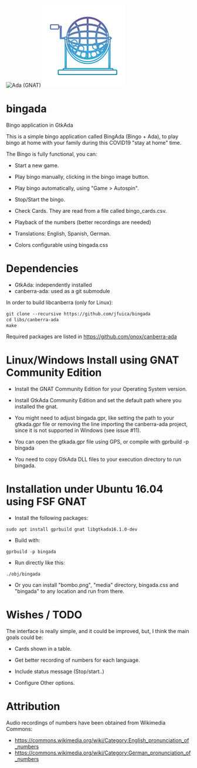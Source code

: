 ![Ada (GNAT)](https://github.com/jfuica/bingada/workflows/Ada%20(GNAT)/badge.svg)
![BingAda](https://raw.githubusercontent.com/jfuica/bingada/master/bombo.png "BingAda icon")

# bingada

Bingo application in GtkAda

This is a simple bingo application called BingAda (Bingo + Ada), to play bingo at home with your family during this COVID19 "stay at home" time.


The Bingo is fully functional, you can:

- Start a new game.

- Play bingo manually, clicking in the bingo image button.

- Play bingo automatically, using "Game > Autospin".

- Stop/Start the bingo.

- Check Cards. They are read from a file called bingo_cards.csv.

- Playback of the numbers (better recordings are needed)

- Translations: English, Spanish, German.

- Colors configurable using bingada.css

# Dependencies

- GtkAda: independently installed
- canberra-ada: used as a git submodule

In order to build libcanberra (only for Linux):

```
git clone --recursive https://github.com/jfuica/bingada
cd libs/canberra-ada
make
```

Required packages are listed in https://github.com/onox/canberra-ada

# Linux/Windows Install using GNAT Community Edition

- Install the GNAT Community Edition for your Operating System version.

- Install GtkAda Community Edition and set the default path where you installed
  the gnat.

- You might need to adjust bingada.gpr, like setting the path to your gtkada.gpr file or removing the line importing the canberra-ada project, since it is not supported in Windows (see issue #11).

- You can open the gtkada.gpr file using GPS, or compile with gprbuild -p bingada

- You need to copy GtkAda DLL files to your execution directory to run bingada.

# Installation under Ubuntu 16.04 using FSF GNAT

- Install the following packages:
```
sudo apt install gprbuild gnat libgtkada16.1.0-dev
```
- Build with:
```
gprbuild -p bingada
```
- Run directly like this:
```
./obj/bingada
```
- Or you can install "bombo.png", "media" directory, bingada.css and "bingada" to any location and run from there.

# Wishes / TODO


The interface is really simple, and it could be improved, but, I think the main goals could be:

- Cards shown in a table.

- Get better recording of numbers for each language.

- Include status message (Stop/start..)

- Configure Other options.

# Attribution

Audio recordings of numbers have been obtained from Wikimedia Commons:

- https://commons.wikimedia.org/wiki/Category:English_pronunciation_of_numbers
- https://commons.wikimedia.org/wiki/Category:German_pronunciation_of_numbers
